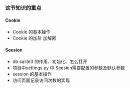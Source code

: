 ### 这节知识的重点
#### Cookie
* Cookie 的基本操作
* Cookie 的加盐 加解密
#### Seesion
* db.sqlite3 的作用、初始化、怎么打开
* 项目中settings.py 中 Seesion需要配置的参数及默认参数
* session 的基本操作
* 访问页面记录访问次数的实现